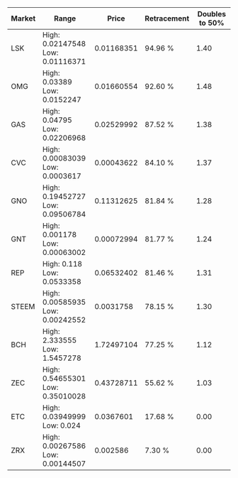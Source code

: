 | Market | Range | Price| Retracement | Doubles to 50% |
| --- | --- | --- | --- | --- |
| LSK | High: 0.02147548<br />Low: 0.01116371 | 0.01168351 | 94.96 % | 1.40 |
| OMG | High: 0.03389<br />Low: 0.0152247 | 0.01660554 | 92.60 % | 1.48 |
| GAS | High: 0.04795<br />Low: 0.02206968 | 0.02529992 | 87.52 % | 1.38 |
| CVC | High: 0.00083039<br />Low: 0.0003617 | 0.00043622 | 84.10 % | 1.37 |
| GNO | High: 0.19452727<br />Low: 0.09506784 | 0.11312625 | 81.84 % | 1.28 |
| GNT | High: 0.001178<br />Low: 0.00063002 | 0.00072994 | 81.77 % | 1.24 |
| REP | High: 0.118<br />Low: 0.0533358 | 0.06532402 | 81.46 % | 1.31 |
| STEEM | High: 0.00585935<br />Low: 0.00242552 | 0.0031758 | 78.15 % | 1.30 |
| BCH | High: 2.333555<br />Low: 1.5457278 | 1.72497104 | 77.25 % | 1.12 |
| ZEC | High: 0.54655301<br />Low: 0.35010028 | 0.43728711 | 55.62 % | 1.03 |
| ETC | High: 0.03949999<br />Low: 0.024 | 0.0367601 | 17.68 % | 0.00 |
| ZRX | High: 0.00267586<br />Low: 0.00144507 | 0.002586 | 7.30 % | 0.00 |

